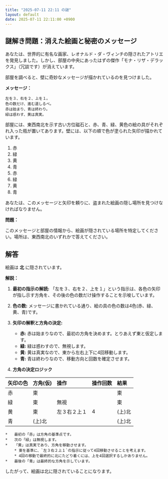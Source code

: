 ```yaml
---
title: "2025-07-11 22:11 の謎"
layout: default
date: 2025-07-11 22:11:00 +0900
---
```

## 謎解き問題：消えた絵画と秘密のメッセージ

あなたは、世界的に有名な画家、レオナルド・ダ・ヴィンチの隠されたアトリエを発見しました。しかし、部屋の中央にあったはずの傑作「モナ・リザ・デラックス」（冗談です）が消えています。

部屋を調べると、壁に奇妙なメッセージが描かれているのを見つけました。

**メッセージ：**

```
左を３、右を２、上を１。
色の数だけ、進む道しるべ。
赤は始まり、青は終わり。
緑は惑わす、黄は真実。
```

部屋には、東西南北を示す古い方位磁石と、赤、青、緑、黄色の絵の具がそれぞれ入った瓶が置いてあります。壁には、以下の順で色が塗られた矢印が描かれています。

1.  赤
2.  緑
3.  黄
4.  青
5.  赤
6.  緑
7.  黄
8.  青

あなたは、このメッセージと矢印を頼りに、盗まれた絵画の隠し場所を見つけなければなりません。

**問題：**

このメッセージと部屋の情報から、絵画が隠されている場所を特定してください。場所は、東西南北のいずれかで答えてください。

## 解答

絵画は **北** に隠されています。

**解説：**

1.  **最初の指示の解読:** 「左を３、右を２、上を１」という指示は、各色の矢印が指し示す方角を、その後の色の数だけ操作することを示唆しています。

2.  **色の数:** メッセージに書かれている通り、絵の具の色の数は4色(赤、緑、黄、青)です。

3.  **矢印の解釈と方角の決定:**
    *   **赤:** 赤は始まりなので、最初の方角を決めます。とりあえず東と仮定します。
    *   **緑:** 緑は惑わすので、無視します。
    *   **黄:** 黄は真実なので、東から左右上下に4回移動します。
    *   **青:** 青は終わりなので、移動方向と回数を確定させます。

4.  **方角の決定ロジック**

| 矢印の色 | 方角(仮) | 操作     | 操作回数 | 結果      |
| :------- | :------- | :------- | :------- | :-------- |
| 赤       | 東       |          |          | 東        |
| 緑       | 東       | 無視     |          | 東        |
| 黄       | 東       | 左３右２上１ | 4        | (上)北    |
| 青       | (上)北   |          |          | (上)北    |

    *   最初の「赤」は方角の基準点です。
    *   次の「緑」は無視します。
    *   「黄」は真実であり、方角を移動させます。
        * 東を基準に、`左３右２上１`の指示に従って4回移動させることを考えます。
        * 4回の移動で最終的に北にたどり着くには、上を4回選択するしかありません。
    *   最後の「青」は最終的な方角を示しています。

したがって、絵画は北に隠されていることになります。
